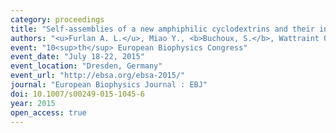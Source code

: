 ```yaml
---
category: proceedings
title: "Self-assemblies of a new amphiphilic cyclodextrins and their interactions with model membranes"
authors: "<u>Furlan A. L.</u>, Miao Y., <b>Buchoux, S.</b>, Wattraint O., Bonnet V., Sarazin C."
event: "10<sup>th</sup> European Biophysics Congress"
event_date: "July 18-22, 2015"
event_location: "Dresden, Germany"
event_url: "http://ebsa.org/ebsa-2015/"
journal: "European Biophysics Journal : EBJ"
doi: 10.1007/s00249-015-1045-6
year: 2015
open_access: true
---
```

